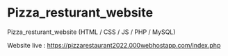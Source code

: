 # Pizza_resturant_website
Pizza_resturant_website (HTML / CSS / JS / PHP / MySQL)

Website live : https://pizzarestaurant2022.000webhostapp.com/index.php